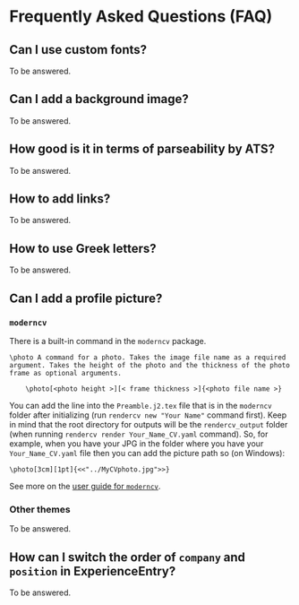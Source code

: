 # Frequently Asked Questions (FAQ)

## Can I use custom fonts?

To be answered.

## Can I add a background image?

To be answered.

## How good is it in terms of parseability by ATS?

To be answered.

## How to add links?

To be answered.

## How to use Greek letters?

To be answered.

## Can I add a profile picture?

### `moderncv`

There is a built-in command in the `moderncv` package.

    \photo A command for a photo. Takes the image file name as a required argument. Takes the height of the photo and the thickness of the photo frame as optional arguments.

        \photo[<photo height >][< frame thickness >]{<photo file name >}

You can add the line into the `Preamble.j2.tex` file that is in the `moderncv` folder after initializing (run ```rendercv new "Your Name"``` command first). Keep in mind that the root directory for outputs will be the `rendercv_output` folder (when running ```rendercv render Your_Name_CV.yaml``` command). So, for example, when you have your JPG in the folder where you have your `Your_Name_CV.yaml` file then you can add the picture path so (on Windows):
```
\photo[3cm][1pt]{<<"../MyCVphoto.jpg">>}
```

See more on the [user guide for `moderncv`](https://ctan.math.washington.edu/tex-archive/macros/latex/contrib/moderncv/manual/moderncv_userguide.pdf).

### Other themes

To be answered.

## How can I switch the order of `company` and `position` in ExperienceEntry?

To be answered.
